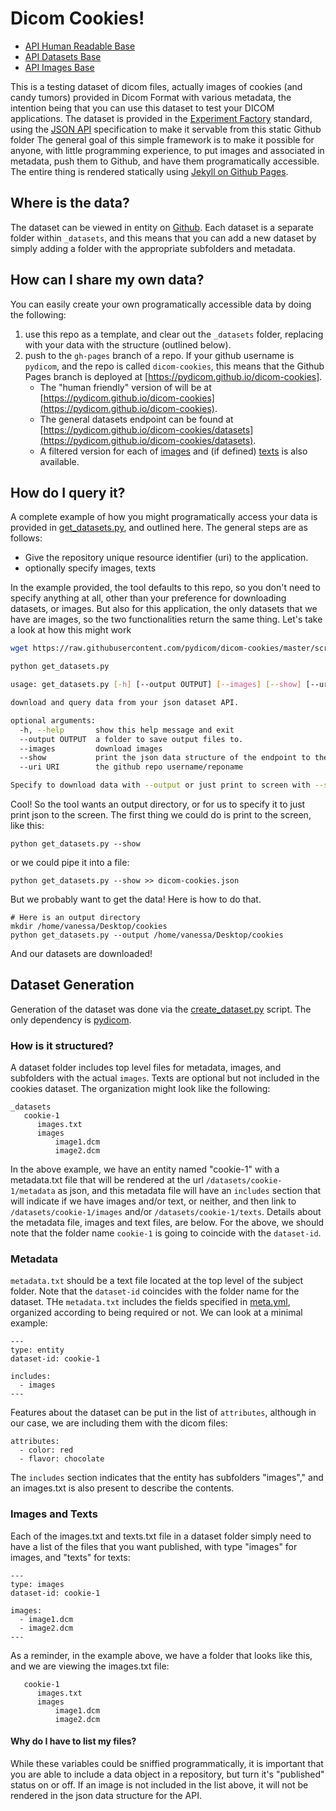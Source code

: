 # Dicom Cookies!

- [API Human Readable Base](https://pydicom.github.io/dicom-cookies)
- [API Datasets Base](https://pydicom.github.io/dicom-cookies/datasets)
- [API Images Base](https://pydicom.github.io/dicom-cookies/images)

This is a testing dataset of dicom files, actually images of cookies (and candy tumors) provided in Dicom Format with various metadata, the intention being that you can use this dataset to test your DICOM applications. The dataset is provided in the [Experiment Factory](https://www.github.com/expfactory-data/cookies) standard, using the [JSON API](http://jsonapi.org/) specification to make it servable from this static Github folder The general goal of this simple framework is to make it possible for anyone, with little programming experience, to put images and associated in metadata, push them to Github, and have them programatically accessible. The entire thing is rendered statically using [Jekyll on Github Pages](https://help.github.com/articles/using-jekyll-as-a-static-site-generator-with-github-pages/).

## Where is the data?
The dataset can be viewed in entity on <a href="{{ site.github }}" target="_blank">Github</a>. 
Each dataset is a separate folder within `_datasets`, and this means that you can add a new dataset by simply adding a folder with the appropriate subfolders and metadata. 

## How can I share my own data?
You can easily create your own programatically accessible data by doing the following:

 1. use this repo as a template, and clear out the `_datasets` folder, replacing with your data with the structure (outlined below).
 2. push to the `gh-pages` branch of a repo. If your github username is `pydicom`, and the repo is called `dicom-cookies`, this means that the Github Pages branch is deployed at [https://pydicom.github.io/dicom-cookies].
    - The "human friendly" version of will be at [https://pydicom.github.io/dicom-cookies](https://pydicom.github.io/dicom-cookies).
    - The general datasets endpoint can be found at [https://pydicom.github.io/dicom-cookies/datasets](https://pydicom.github.io/dicom-cookies/datasets).
    - A filtered version for each of [images](https://pydicom.github.io/dicom-cookies/images) and (if defined) [texts](https://pydicom.github.io/dicom-cookies/texts) is also available.


## How do I query it?
A complete example of how you might programatically access your data is provided in [get_datasets.py](scripts/get_datasets.py), and outlined here. The general steps are as follows:

 - Give the repository unique resource identifier (uri) to the application.
 - optionally specify images, texts

In the example provided, the tool defaults to this repo, so you don't need to specify anything at all, other than your preference for downloading datasets, or images. But also for this application, the only datasets that we have are images, so the two functionalities return the same thing. Let's take a look at how this might work

```bash
wget https://raw.githubusercontent.com/pydicom/dicom-cookies/master/scripts/get_datasets.py

python get_datasets.py

usage: get_datasets.py [-h] [--output OUTPUT] [--images] [--show] [--uri URI]

download and query data from your json dataset API.

optional arguments:
  -h, --help       show this help message and exit
  --output OUTPUT  a folder to save output files to.
  --images         download images
  --show           print the json data structure of the endpoint to the screen
  --uri URI        the github repo username/reponame

Specify to download data with --output or just print to screen with --show
```
Cool! So the tool wants an output directory, or for us to specify it to just print json to the screen. The first thing we could do is print to the screen, like this:


```
python get_datasets.py --show
```

or we could pipe it into a file:

```
python get_datasets.py --show >> dicom-cookies.json
```

But we probably want to get the data! Here is how to do that.

```
# Here is an output directory
mkdir /home/vanessa/Desktop/cookies
python get_datasets.py --output /home/vanessa/Desktop/cookies
```

And our datasets are downloaded!


## Dataset Generation
Generation of the dataset was done via the [create_dataset.py](scripts/create_dataset.py) script. The only dependency is [pydicom](https://pydicom.readthedocs.io).


### How is it structured?
A dataset folder includes top level files for metadata, images, and subfolders with the actual `images`. Texts are optional but not included in the cookies dataset. The organization might look like the following:

```
_datasets
   cookie-1
      images.txt
      images
          image1.dcm
          image2.dcm
```

In the above example, we have an entity named "cookie-1" with a metadata.txt file that will be rendered at the url `/datasets/cookie-1/metadata` as json, and this metadata file will have an `includes` section that will indicate if we have images and/or text, or neither, and then link to `/datasets/cookie-1/images` and/or `/datasets/cookie-1/texts`. Details about the metadata file, images and text files, are below. For the above, we should note that the folder name `cookie-1` is going to coincide with the `dataset-id`.


### Metadata
`metadata.txt` should be a text file located at the top level of the subject folder. Note that the `dataset-id` coincides with the folder name for the dataset. THe `metadata.txt` includes the fields specified in [meta.yml](https://www.github.com/expfactory-data/cookies/master/_data/meta.yml), organized according to being required or not. We can look at a minimal example:

```
---
type: entity
dataset-id: cookie-1

includes:
  - images
---
```

Features about the dataset can be put in the list of `attributes`, although in our case, we are including them with the dicom files:

```
attributes:
  - color: red
  - flavor: chocolate
```

The `includes` section indicates that the entity has subfolders "images"," and an images.txt is also present to describe the contents.  


### Images and Texts
Each of the images.txt and texts.txt file in a dataset folder simply need to have a list of the files that you want published, with type "images" for images, and "texts" for texts:

```
---
type: images
dataset-id: cookie-1

images:
  - image1.dcm
  - image2.dcm
---
```

As a reminder, in the example above, we have a folder that looks like this, and we are viewing the images.txt file:

```
   cookie-1
      images.txt
      images
          image1.dcm
          image2.dcm
```

#### Why do I have to list my files?
While these variables could be sniffied programmatically, it is important that you are able to include a data object in a repository, but turn it's "published" status on or off. If an image is not included in the list above, it will not be rendered in the json data structure for the API.
